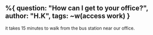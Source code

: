 %{ question: "How can I get to your office?",
    author: "H.K",
    tags: ~w(access work)
}
---
it takes 15 minutes to walk from the bus station near our office.